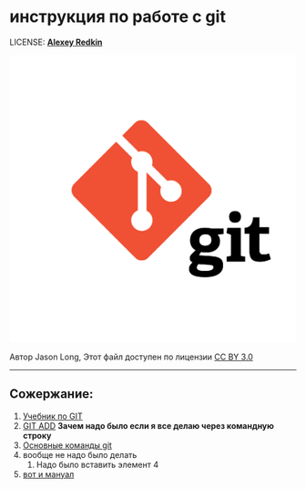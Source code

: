 # инструкция по работе с git

LICENSE: [**Alexey Redkin**](./license.md)


![](./asset/git-logo.png)

Автор Jason Long, Этот файл доступен по лицензии [CC BY 3.0](https://creativecommons.org/licenses/by/3.0/deed.ru)

---

## Сожержание:

1. [Учебник по GIT](https://githowto.com/ru)
2. [GIT ADD](./add.md) **Зачем надо было если я все делаю через командную строку**
3. [Основные команды git](./gitcomand.md)
4. вообще не надо было делать
   1. Надо было вставить элемент 4
5. [вот и мануал](./manual)
